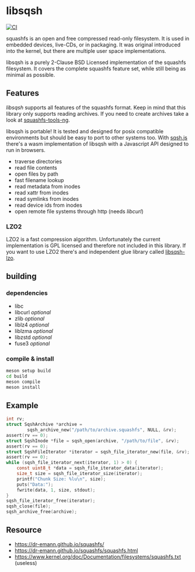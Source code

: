 # libsqsh
[![CI](https://github.com/Gottox/libsqsh/actions/workflows/ci.yaml/badge.svg)](https://github.com/Gottox/libsqsh/actions/workflows/ci.yaml)

squashfs is an open and free compressed read-only filesystem. It is used in
embedded devices, live-CDs, or in packaging. It was original introduced into
the kernel, but there are multiple user space implementations.

libsqsh is a purely 2-Clause BSD Licensed implementation of the squashfs
filesystem. It covers the complete squashfs feature set, while still being
as minimal as possible.

## Features

*libsqsh* supports all features of the squashfs format. Keep in mind that this
library only supports reading archives. If you need to create archives take a
look at [squashfs-tools-ng](https://github.com/AgentD/squashfs-tools-ng/).

libsqsh is portable! It is tested and designed for posix compatible environments
but should be easy to port to other systems too. With
[sqsh.js](https://github.com/Gottox/sqsh.js) there's a wasm implementation of
libsqsh with a Javascript API designed to run in browsers.

* traverse directories
* read file contents
* open files by path
* fast filename lookup
* read metadata from inodes
* read xattr from inodes
* read symlinks from inodes
* read device ids from inodes
* open remote file systems through http (needs *libcurl*)

### LZO2

LZO2 is a fast compression algorithm. Unfortunately the current implementation
is GPL licensed and therefore not included in this library. If you want to use 
LZO2 there's and independent glue library called [libsqsh-lzo](https://github.com/Gottox/libsqsh-lzo).

## building

### dependencies

* libc
* libcurl *optional*
* zlib *optional*
* liblz4 *optional*
* liblzma *optional*
* libzstd *optional*
* fuse3 *optional*

### compile & install

```bash
meson setup build
cd build
meson compile
meson install
```

## Example

```c
int rv;
struct SqshArchive *archive =
		sqsh_archive_new("/path/to/archive.squashfs", NULL, &rv);
assert(rv == 0);
struct SqshInode *file = sqsh_open(archive, "/path/to/file", &rv);
assert(rv == 0);
struct SqshFileIterator *iterator = sqsh_file_iterator_new(file, &rv);
assert(rv == 0);
while (sqsh_file_iterator_next(iterator, 1) > 0) {
	const uint8_t *data = sqsh_file_iterator_data(iterator);
	size_t size = sqsh_file_iterator_size(iterator);
	printf("Chunk Size: %lu\n", size);
	puts("Data:");
	fwrite(data, 1, size, stdout);
}
sqsh_file_iterator_free(iterator);
sqsh_close(file);
sqsh_archive_free(archive);
```

## Resource

* https://dr-emann.github.io/squashfs/
* https://dr-emann.github.io/squashfs/squashfs.html
* https://www.kernel.org/doc/Documentation/filesystems/squashfs.txt (useless)
